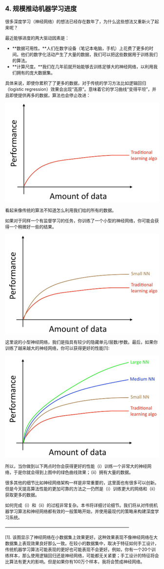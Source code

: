 ## 4. 规模推动机器学习进度

很多深度学习（神经网络）的想法已经存在数年了，为什么这些想法又重新火了起来呢？

最近能够进度的两大驱动因素是：

- **数据可用性。**人们在数字设备（笔记本电脑，手机）上花费了更多的时间。他们的数字化活动产生了大量的数据，我们可以把这些数据用于训练我们的算法。
- **计算尺度。**我们在几年前就开始能够去训练足够大的神经网络，以利用我们拥有的庞大数据集。

具体来说，即使你累积了了更多的数据，对于传统的学习方法比如逻辑回归（logistic regression）效果会出现“高原”。意味着它的学习曲线“变得平坦”，并且即使提供再多的数据，算法也会停止改进：

![](pics/4.1.jpg)

看起来像传统的算法不知道怎么利用我们给的所有的数据。

如果对于同样一个有监督学习的任务，你训练了一个小型的神经网络，你可能会获得一个稍微好一些的结果。

![](pics/4.2.jpg)

这里说的小型神经网络，我们是指具有较少的隐藏单元/层数/参数。最后，如果你训练了越来越大的神经网络，你可以获得更好的性能[1]:

![](pics/4.3.jpg)

所以，当你做到以下两点时你会获得更好的性能（i）训练一个非常大的神经网络，于是你就会得到上图中的绿色曲线效果；（ii）拥有大量的数据。

很多其他的细节比如神经网络架构一样是非常重要的，这里面也有很多可以创新。但是今天提高算法性能的更加可靠的方法之一仍然是（i）训练更大的网络和（ii）获取更多的数据。

如何完成（i）和（ii）的过程非常复杂。本书将详细讨论细节。我们将从对传统机器学习算法和神经网络都有效的一般策略开始，并使用最现代的策略来构建深度学习系统。

—————————————————————————————

[1]. 该图显示了神经网络在小数据集上效果更好。这种效果表现不像神经网络在大数据集上表现效果良好那么一致。在较小的数据集中，取决于特征如何手工设计，传统机器学习算法可能表现的更好也可能表现不会更好。例如，你有一个20个训练样本，那么使用逻辑回归还是神经网络，可能都无关紧要；手工设计的特征将会比算法有更大的影响。但是如果你有100万个样本，我将会赞成神经网络。


